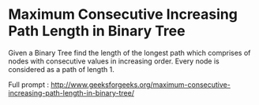 # Maximum Consecutive Increasing Path Length in Binary Tree

Given a Binary Tree find the length of the longest path which comprises of nodes with consecutive values in increasing order. Every node is considered as a path of length 1.

Full prompt : http://www.geeksforgeeks.org/maximum-consecutive-increasing-path-length-in-binary-tree/
